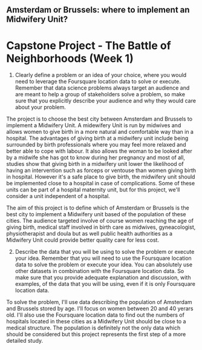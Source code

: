 ## Amsterdam or Brussels: where to implement an Midwifery Unit?
# Capstone Project - The Battle of Neighborhoods (Week 1)
1. Clearly define a problem or an idea of your choice, where you would need to leverage the Foursquare location data to solve or execute. Remember that data science problems always target an audience and are meant to help a group of stakeholders solve a problem, so make sure that you explicitly describe your audience and why they would care about your problem.

The project is to choose the best city between Amsterdam and Brussels to implement a Midwifery Unit. A midewifery Unit is run by midwives and allows women to give birth in a more natural and comfortable way than in a hospital.  The advantages of giving birth at a midwifery unit include being surrounded by birth professionals where you may feel more relaxed and better able to cope with labour. It also allows the woman to be looked after by a midwife she has got to know during her pregnancy and most of all, studies show that giving birth in a midwifery unit lower the likelihood of having an intervention such as forceps or ventouse than women giving birth in hospital.
However it's a safe place to give birth, the midwifery unit should be implemented close to a hospital in case of complications. Some of these units can be part of a hospital maternity unit, but for this project, we'll consider a unit independent of a hospital.

The aim of this project is to define which of Amsterdam or Brussels is the best city  to implement a Midwifery unit based of the population of these cities.
The audience targeted involve of course women reaching the age of giving birth, medical staff involved in birth care as midwives, gyneacologist, physiotherapist and doula but as well public health authorities  as a Midwifery Unit could provide better quality care for less cost.

2.  Describe the data that you will be using to solve the problem or execute your idea. Remember that you will need to use the Foursquare location data to solve the problem or execute your idea. You can absolutely use other datasets in combination with the Foursquare location data. So make sure that you provide adequate explanation and discussion, with examples, of the data that you will be using, even if it is only Foursquare location data.

To solve the problem, I'll use data describing the population of Amsterdam and Brussels stored by age. I'll focus on women  between 20 and 40 yerars old.
I'll also use the Foursquare location data to find out the numbers of hospitals located in these cities as a Midwifery Unit should be close to a medical structure. The population is definitely not the only data which should be considered but this project represents the first step of a more detailed study.
